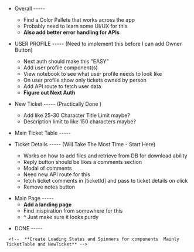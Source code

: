 - Overall -----

  - Find a Color Pallete that works across the app
  - Probably need to learn some UI/UX for this
  - **Also add better error handling for APIs**

- USER PROFILE ----- (Need to implement this before I can add Owner Button)
  - Next auth should make this "EASY"
  - Add user profile component(s)
  - View notebook to see what user profile needs to look like
  - On user profile show only tickets owned by person
  - Add API route to fetch user data
  - **Figure out Next Auth**

* New Ticket ----- (Practically Done )

  - Add like 25-30 Character Title Limit maybe?
  - Description limit to like 150 characters maybe?

* Main Ticket Table -----

* Ticket Details ----- (Will Take The Most Time - Start Here)
  - Works on how to add files and retrieve from DB for download ability
  - Reply button should be likes a comments section
  - Modal of comments
  - Need new API route for this
  - fetch ticket comments in [ticketId] and pass to ticket details on click
  - Remove notes button

- Main Page -----
  - **Add a landing page**
  - Find inispiration from somewhere for this
  - ^ Just make sure it looks purdy

* DONE -----

<!-- - Add ticket details component(s) - check whiteboard/notebook for layout -->
<!-- - Add API route for notes based off ticketId -->
<!-- * Add New Job/ Ticket Button above table on main page -->
<!-- * Fetch Owner , Title, Tier, Ticket ID Only -->
<!-- * Add API to fetch ticket data -->
  <!-- * Add new ticket component(s) -->
  <!-- * Add API route for adding new ticket -->
  <!-- - View notebook on how new ticket form should look -->
  <!-- - Add Tier Dropdown - Tier C, Tier B, Tier A -->
  <!-- - Figure out of how attach files -->
  <!-- * Setup submitFormHandler with the new ticket API -->
  <!-- - Style New Job Button -->
  <!-- - Create .env file for URLS -->
  <!-- - Add reply button on bottom where attachments are -->
   <!-- - Show owner right next to claim button -->
   <!-- - Redo the whole page so there is a split in the middle - Look at SRT photos -->
   <!-- - **Re-Add .env for PROD and LOCAL** -->

     <!--  **Create Loading States and Spinners for components  Mainly TicketTable and NewTicket** -->

